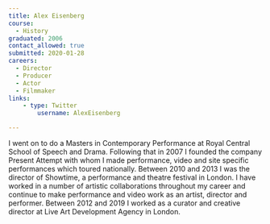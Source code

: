 ```yaml
---
title: Alex Eisenberg
course:
  - History
graduated: 2006
contact_allowed: true
submitted: 2020-01-28
careers:
  - Director
  - Producer
  - Actor
  - Filmmaker 
links: 
	- type: Twitter
		username: AlexEisenberg

---
```

I went on to do a Masters in Contemporary Performance at Royal Central School of Speech and Drama. Following that in 2007 I founded the company Present Attempt with whom I made performance, video and site specific performances which toured nationally. Between 2010 and 2013 I was the director of Showtime, a performance and theatre festival in London. I have worked in a number of artistic collaborations throughout my career and continue to make performance and video work as an artist, director and performer. Between 2012 and 2019 I worked as a curator and creative director at Live Art Development Agency in London.